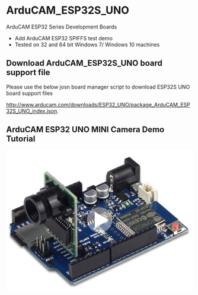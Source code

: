 # ArduCAM_ESP32S_UNO
ArduCAM ESP32 Series Development Boards
- Add ArduCAM ESP32 SPIFFS test demo
- Tested on 32 and 64 bit Windows 7/ Windows 10 machines
## Download ArduCAM_ESP32S_UNO board support file 
Please use the below josn board manager script to download ESP32S UNO board support files

  http://www.arducam.com/downloads/ESP32_UNO/package_ArduCAM_ESP32S_UNO_index.json. 
  
  
## ArduCAM ESP32 UNO MINI Camera Demo Tutorial
[![IMAGE ALT TEXT](https://github.com/UCTRONICS/pic/blob/master/Arducam_ESP32_Camera.jpeg)](https://youtu.be/o8jauiegWuI  "ArduCAM ESP32 UNO MINI Camera Demo Tutorial")

